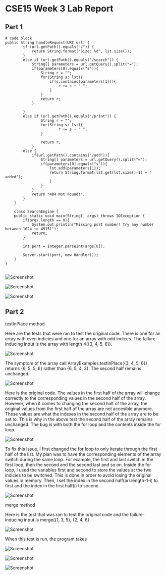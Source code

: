 # CSE15 Week 3 Lab Report 

## Part 1

```
# code block
public String handleRequest(URI url) {
        if (url.getPath().equals("/")) {
            return String.format("Size: %d", lst.size());
        } 
        else if (url.getPath().equals("/search")) {
            String[] parameters = url.getQuery().split("=");
            if(parameters[0].equals("s")){
                String r = "";
                for(String s: lst){
                    if(s.contains(parameters[1])){
                        r += s + " ";
                    }
                }
                return r;
            }    

        }
        else if (url.getPath().equals("/print")) {
                String r = "";
                for(String s: lst){
                        r += s + " ";
                }
                
                return r;
            }    
        else {
            if(url.getPath().contains("/add")){
                String[] parameters = url.getQuery().split("=");
                if(parameters[0].equals("s")){
                    lst.add(parameters[1]);
                    return String.format(lst.get(lst.size()-1) + " added");
                    }
                }
            }
            return "404 Not Found!";
        }
    }
    
    class SearchEngine {
    public static void main(String[] args) throws IOException {
        if(args.length == 0){
            System.out.println("Missing port number! Try any number between 1024 to 49151");
            return;
        }

        int port = Integer.parseInt(args[0]);

        Server.start(port, new Handler());
    }
}
    
   ```
   
![Screenshot](https://user-images.githubusercontent.com/114367462/195739202-6a84a9c9-4fa1-447f-b761-3630c3f0b8de.png)

![Screenshot](https://user-images.githubusercontent.com/114367462/195739209-7ff85880-c9e0-4b45-b814-531da3cfac83.png)

![Screenshot](https://user-images.githubusercontent.com/114367462/195739218-fd466d2c-95eb-4ef8-ac07-2741d93599d4.png)


## Part 2

testInPlace method

Here are the tests that were ran to test the original code. There is one for an array with even indicies and one for an array with odd indices. The failure-inducing input is the array with length 4({3, 4, 5, 6}).

![Screenshot](https://user-images.githubusercontent.com/114367462/195694281-cd82474c-49a5-42dd-a535-e2baf4129889.png)

The symptom of the array call ArrayExamples.testInPlace({3, 4, 5, 6}) returns {6, 5, 5, 6} rather than {6, 5, 4, 3). The second half remains unchanged.

![Screenshot](https://user-images.githubusercontent.com/114367462/195695276-c0abab23-3d83-41a6-9fb6-11c10bf174f4.png)

Here is the original code. The values in the first half of the array will change correctly to the corresponding values in the second half of the array. However, when it comes to changing the second half of the array, the original values from the first half of the array are not accesible anymore. These values are what the indexes in the second half of the array are to be set to. This is why in the above test the second half of the array remains unchanged. The bug is with both the for loop and the contents inside the for loop. 

![Screenshot](https://user-images.githubusercontent.com/114367462/195694124-2b7cdb3d-da09-42c5-af18-a4407ec19f83.png)

To fix this issue, I first changed the for loop to only iterate through the first half of the list. My plan was to have the corresponding elements of the array switch during the same loop. For example, the first and last switch in the first loop, then the second and the second last and so on. Inside the for loop, I used the variables first and second to store the values at the two indicies to be switched. This is done in order to avoid losing the original values in memory. Then, I set the index in the second half(arr.length-1-i) to first and the index in the first half(i) to second. 

![Screenshot](https://user-images.githubusercontent.com/114367462/195694318-8294b170-98b3-42fe-8347-af74b796b8f4.png)


merge method

Here is the test that was ran to test the original code and the failure-inducing input is merge({1, 3, 5}, {2, 4, 6}

![Screenshot](https://user-images.githubusercontent.com/114367462/195701976-567a44c2-ea66-4cc8-9608-287a20592b2c.png)

When this test is run, the program takes 

![Screenshot](https://user-images.githubusercontent.com/114367462/195702026-3a6b594d-791d-47a8-98a8-42e9c357eaab.png)

![Screenshot](https://user-images.githubusercontent.com/114367462/195701806-a756af88-49ee-409d-8c17-f90d57e73930.png)

![Screenshot](https://user-images.githubusercontent.com/114367462/195701552-5a60d312-7d3d-430a-bc3d-1f25a3fedc8d.png)

